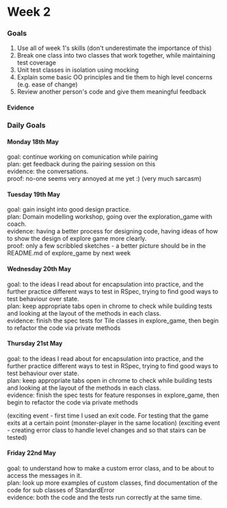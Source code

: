 # Week 2
### Goals

1. Use all of week 1's skills (don't underestimate the importance of this)
2. Break one class into two classes that work together, while maintaining test coverage
3. Unit test classes in isolation using mocking
4. Explain some basic OO principles and tie them to high level concerns (e.g. ease of change)
5. Review another person's code and give them meaningful feedback

#### Evidence

### Daily Goals

#### Monday 18th May

goal: continue working on comunication while pairing <br/>
plan: get feedback during the pairing session on this <br/>
evidence: the conversations. <br/>
proof: no-one seems very annoyed at me yet :) (very much sarcasm)

#### Tuesday 19th May

goal: gain insight into good design practice. <br/>
plan: Domain modelling workshop, going over the exploration_game with coach. <br/>
evidence: having a better process for designing code, having ideas of how to show the design of explore game more clearly. <br/>
proof: only a few scribbled sketches - a better picture should be in the README.md of explore_game by next week

#### Wednesday 20th May

goal: to the ideas I read about for encapsulation into practice, and the further practice different ways to test in RSpec, trying to find good ways to test behaviour over state. <br/>
plan: keep appropriate tabs open in chrome to check while building tests and looking at the layout of the methods in each class. <br/>
evidence: finish the spec tests for Tile classes in explore_game, then begin to refactor the code via private methods

#### Thursday 21st May

goal: to the ideas I read about for encapsulation into practice, and the further practice different ways to test in RSpec, trying to find good ways to test behaviour over state. <br/>
plan: keep appropriate tabs open in chrome to check while building tests and looking at the layout of the methods in each class. <br/>
evidence: finish the spec tests for feature responses in explore_game, then begin to refactor the code via private methods

(exciting event - first time I used an exit code. For testing that the game exits at a certain point (monster-player in the same location)
(exciting event - creating error class to handle level changes and so that stairs can be tested)

#### Friday 22nd May

goal: to understand how to make a custom error class, and to be about to access the messages in it. <br/>
plan: look up more examples of custom classes, find documentation of the code for sub classes of StandardError <br/>
evidence: both the code and the tests run correctly at the same time.
